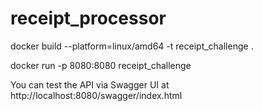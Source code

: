 # receipt_processor

docker build --platform=linux/amd64 -t receipt_challenge .

docker run -p 8080:8080 receipt_challenge

You can test the API via Swagger UI at http://localhost:8080/swagger/index.html